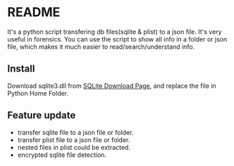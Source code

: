 # README

It's a python script transfering db files(sqlite & plist) to a json file. It's very useful in forensics. You can use the script to show all info in a folder or json file, which makes it much easier to read/search/understand info.

## Install

Download sqlite3.dll from [SQLite Download Page](https://www.sqlite.org/download.html), and replace the file in Python Home Folder.

## Feature update

- transfer sqlite file to a json file or folder.
- transfer plist file to a json file or folder.
- nested files in plist could be extracted.
- encrypted sqlite file detection.